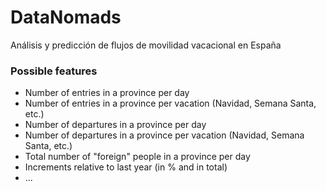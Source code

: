 # DataNomads
Análisis y predicción de flujos de movilidad vacacional en España


### Possible features
- Number of entries in a province per day
- Number of entries in a province per vacation (Navidad, Semana Santa, etc.)
- Number of departures in a province per day
- Number of departures in a province per vacation (Navidad, Semana Santa, etc.)
- Total number of "foreign" people in a province per day
- Increments relative to last year (in % and in total)
- ...
